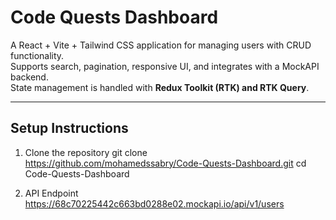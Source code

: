 # Code Quests Dashboard

A React + Vite + Tailwind CSS application for managing users with CRUD functionality.  
Supports search, pagination, responsive UI, and integrates with a MockAPI backend.  
State management is handled with **Redux Toolkit (RTK) and RTK Query**.

---

##  Setup Instructions

1. Clone the repository
   git clone https://github.com/mohamedssabry/Code-Quests-Dashboard.git
   cd Code-Quests-Dashboard
   
   
2. API Endpoint
   https://68c70225442c663bd0288e02.mockapi.io/api/v1/users
   
